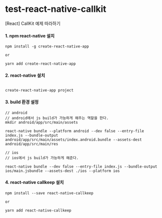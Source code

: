 # test-react-native-callkit
[React] CallKit 예제 따라하기

#### 1. npm react-native 설치
```npm
npm install -g create-react-native-app

or

yarn add create-react-native-app
```


#### 2. react-native 설치
```npm

create-react-native-app project

```

#### 3. build 환경 설정
```npm
// android
// android에서 js build가 가능하게 해주는 역할을 한다.
mkdir android/app/src/main/assets

react-native bundle --platform android --dev false --entry-file index.js --bundle-output android/app/src/main/assets/index.android.bundle --assets-dest android/app/src/main/res

// ios
// ios에서 js build가 가능하게 해준다.

react-native bundle --dev false --entry-file index.js --bundle-output ios/main.jsbundle --assets-dest ./ios --platform ios
```


#### 4. react-native callkeep 설치
```npm
npm install --save react-native-callkeep

or 

yarn add react-native-callkeep
```
